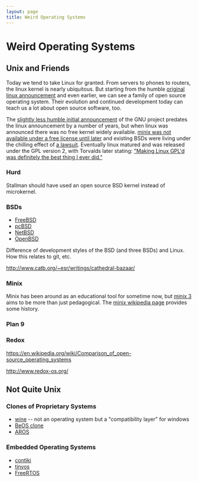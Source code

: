```yaml
---
layout: page
title: Weird Operating Systems
---
```


# Weird Operating Systems

## Unix and Friends

Today we tend to take Linux for granted. From servers to phones to routers, the linux kernel is nearly ubiquitous. But starting from the humble [original linux announcement](https://groups.google.com/forum/#!msg/comp.os.minix/dlNtH7RRrGA/SwRavCzVE7gJ) and even earlier, we can see a family of open source operating system. Their evolution and continued development today can teach us a lot about open source software, too.

The [slightly less humble initial announcement](http://www.gnu.org/gnu/initial-announcement.html) of the GNU project predates the linux announcement by a number of years, but when linux was announced there was no free kernel widely available. [minix was not available under a free license until later](http://minix1.woodhull.com/faq/mxlicense.html) and existing BSDs were living under the chilling effect of [a lawsuit](https://en.wikipedia.org/wiki/UNIX_System_Laboratories,_Inc._v._Berkeley_Software_Design,_Inc.). Eventually linux matured and was released under the GPL version 2, with Torvalds later stating: ["Making Linux GPL'd was definitely the best thing I ever did."](http://www.tlug.jp/docs/linus.html)

### Hurd

Stallman should have used an open source BSD kernel instead of microkernel.

### BSDs

* [FreeBSD](https://www.freebsd.org/)
* [pcBSD](http://www.pcbsd.org/)
* [NetBSD](https://www.netbsd.org/)
* [OpenBSD](http://www.openbsd.org/)

Difference of development styles of the BSD (and three BSDs) and Linux. How this relates to git, etc.

http://www.catb.org/~esr/writings/cathedral-bazaar/

### Minix

Minix has been around as an educational tool for sometime now, but [minix 3](http://www.minix3.org/) aims to be more than just pedagogical. The [minix wikipedia page](https://en.wikipedia.org/wiki/MINIX) provides some history.

### Plan 9

### Redox

https://en.wikipedia.org/wiki/Comparison_of_open-source_operating_systems

http://www.redox-os.org/

## Not Quite Unix

### Clones of Proprietary Systems

* [wine](https://www.winehq.org/) -- not an operating system but a "compatibility layer" for windows
* [BeOS clone](https://en.wikipedia.org/wiki/Haiku_%28operating_system%29)
* [AROS](https://en.wikipedia.org/wiki/AROS_Research_Operating_System)

### Embedded Operating Systems
* [contiki](https://en.wikipedia.org/wiki/Contiki)
* [tinyos](https://github.com/tinyos/tinyos-main)
* [FreeRTOS](https://en.wikipedia.org/wiki/FreeRTOS)

